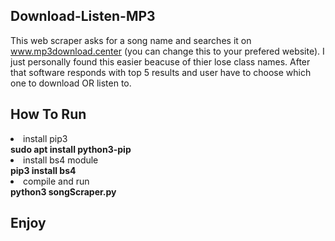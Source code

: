 ## Download-Listen-MP3

This web scraper asks for a song name and searches it on www.mp3download.center (you can change this to your prefered website).
I just personally found this easier beacuse of thier lose class names. After that software responds with top 5 results and user have to 
choose which one to download OR listen to.

## How To Run
<li>install pip3</li> 
<b> sudo apt install python3-pip </b>
<li>install bs4 module</li> 
<b>pip3 install bs4 </b>
<li>compile and run</li> 
<b>python3 songScraper.py</b>

## Enjoy
